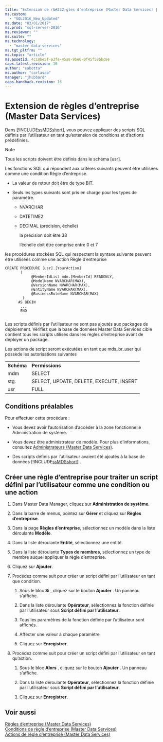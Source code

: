 ```yaml
---
title: "Extension de r&#232;gles d’entreprise (Master Data Services) | Microsoft Docs"
ms.custom: 
  - "SQL2016_New_Updated"
ms.date: "03/01/2017"
ms.prod: "sql-server-2016"
ms.reviewer: ""
ms.suite: ""
ms.technology: 
  - "master-data-services"
ms.tgt_pltfrm: ""
ms.topic: "article"
ms.assetid: 4c18be5f-a3fa-45a8-9be6-0f45f58bbc9e
caps.latest.revision: 16
author: "sabotta"
ms.author: "carlasab"
manager: "jhubbard"
caps.handback.revision: 16
---
```

# Extension de r&#232;gles d’entreprise (Master Data Services)
  Dans [!INCLUDE[ssMDSshort](../includes/ssmdsshort-md.md)], vous pouvez appliquer des scripts SQL définis par l’utilisateur en tant qu’extension de conditions et d’actions prédéfinies.  
  
> [!NOTE]  
>  Tous les scripts doivent être définis dans le schéma [usr].  
  
 Les fonctions SQL qui répondent aux critères suivants peuvent être utilisées comme une condition Règle d’entreprise.  
  
-   La valeur de retour doit être de type BIT.  
  
-   Seuls les types suivants sont pris en charge pour les types de paramètre.  
  
    -   NVARCHAR  
  
    -   DATETIME2  
  
    -   DECIMAL (précision, échelle)  
  
         la précision doit être 38  
  
         l’échelle doit être comprise entre 0 et 7  
  
 les procédures stockées SQL qui respectent la syntaxe suivante peuvent être utilisées comme une action Règle d’entreprise  
  
```  
CREATE PROCEDURE [usr].[YourAction]  
       (         
            @MemberIdList mdm.[MemberId] READONLY,  
            @ModelName NVARCHAR(MAX),  
            @VersionName NVARCHAR(MAX),  
            @EntityName NVARCHAR(MAX),  
            @BusinessRuleName NVARCHAR(MAX)  
        )    
      AS BEGIN    
       ...     
       END  
  
```  
  
 Les scripts définis par l’utilisateur ne sont pas ajoutés aux packages de déploiement. Vérifiez que la base de données Master Data Services cible contient tous les scripts utilisés dans les règles d’entreprise avant de déployer un package.  
  
 Les actions de script seront exécutées en tant que mds_br_user qui possède les autorisations suivantes  
  
|||  
|-|-|  
|**Schéma**|**Permissions**|  
|mdm|SELECT|  
|stg.|SELECT, UPDATE, DELETE, EXECUTE, INSERT|  
|usr|FULL|  
  
## Conditions préalables  
 Pour effectuer cette procédure :  
  
-   Vous devez avoir l’autorisation d’accéder à la zone fonctionnelle Administration de système.  
  
-   Vous devez être administrateur de modèle. Pour plus d’informations, consultez [Administrateurs &#40;Master Data Services&#41;](../master-data-services/administrators-master-data-services.md).  
  
-   Des scripts définis par l’utilisateur avaient été ajoutés à la base de données [!INCLUDE[ssMDSshort](../includes/ssmdsshort-md.md)] .  
  
## Créer une règle d’entreprise pour traiter un script défini par l’utilisateur comme une condition ou une action  
  
1.  Dans Master Data Manager, cliquez sur **Administration de système**.  
  
2.  Dans la barre de menus, pointez sur **Gérer** et cliquez sur **Règles d’entreprise**.  
  
3.  Dans la page **Règles d’entreprise**, sélectionnez un modèle dans la liste déroulante **Modèle**.  
  
4.  Dans la liste déroulante **Entité**, sélectionnez une entité.  
  
5.  Dans la liste déroulante **Types de membres**, sélectionnez un type de membre auquel appliquer la règle d’entreprise.  
  
6.  Cliquez sur **Ajouter**.  
  
7.  Procédez comme suit pour créer un script défini par l’utilisateur en tant que condition.  
  
    1.  Sous le bloc **Si** , cliquez sur le bouton **Ajouter** . Un panneau s’affiche.  
  
    2.  Dans la liste déroulante **Opérateur**, sélectionnez la fonction définie par l’utilisateur sous **Script défini par l’utilisateur**.  
  
    3.  Tous les paramètres de la fonction définie par l’utilisateur sont affichés.  
  
    4.  Affecter une valeur à chaque paramètre  
  
    5.  Cliquez sur **Enregistrer**.  
  
8.  Procédez comme suit pour créer un script défini par l’utilisateur en tant qu’action.  
  
    1.  Sous le bloc **Alors** , cliquez sur le bouton **Ajouter** . Un panneau s’affiche.  
  
    2.  Dans la liste déroulante **Opérateur**, sélectionnez la fonction définie par l’utilisateur sous **Script défini par l’utilisateur**.  
  
    3.  Cliquez sur **Enregistrer**.  
  
## Voir aussi  
 [Règles d’entreprise &#40;Master Data Services&#41;](../master-data-services/business-rules-master-data-services.md)   
 [Conditions de règle d’entreprise &#40;Master Data Services&#41;](../master-data-services/business-rule-conditions-master-data-services.md)   
 [Actions de règle d’entreprise &#40;Master Data Services&#41;](../master-data-services/business-rule-actions-master-data-services.md)  
  
  